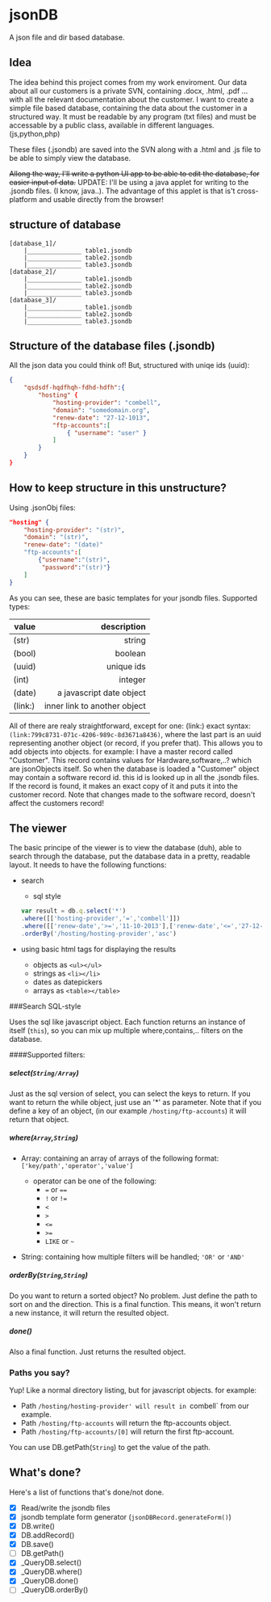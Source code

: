 jsonDB
======

A json file and dir based database.

Idea
----
The idea behind this project comes from my work enviroment. Our data about all our customers is a private SVN,
containing .docx, .html, .pdf ... with all the relevant documentation about the customer. I want to create a
simple file based database, containing the data about the customer in a structured way. It must be readable by
any program (txt files) and must be accessable by a public class, available in different languages. (js,python,php)

These files (.jsondb) are saved into the SVN along with a .html and .js file to be able to simply view the database.

~~Allong the way, I'll write a python UI app to be able to edit the database, for easier input of data.~~
UPDATE: I'll be using a java applet for writing to the .jsondb files. (I know, java..). The advantage of this applet
is that is't cross-platform and usable directly from the browser!

structure of database
----------------------------
```
[database_1]/
    |_______________ table1.jsondb
    |_______________ table2.jsondb
    |_______________ table3.jsondb
[database_2]/
    |_______________ table1.jsondb
    |_______________ table2.jsondb
    |_______________ table3.jsondb
[database_3]/
    |_______________ table1.jsondb
    |_______________ table2.jsondb
    |_______________ table3.jsondb
```
Structure of the database files (.jsondb)
------------------------------------------
All the json data you could think of! But, structured with uniqe ids (uuid):
```json
{
    "qsdsdf-hqdfhqh-fdhd-hdfh":{
        "hosting" {
            "hosting-provider": "combell",
            "domain": "somedomain.org",
            "renew-date": "27-12-1013",
            "ftp-accounts":[
                { "username": "user" }
            ]
        }
    }
}
```

How to keep structure in this unstructure?
------------------------------------------
Using .jsonObj files:
```json
"hosting" {
    "hosting-provider": "(str)",
    "domain": "(str)",
    "renew-date": "(date)"
    "ftp-accounts":[
        {"username":"(str)",
         "password":"(str)"}
    ]
}


```
As you can see, these are basic templates for your jsondb files. Supported types:


| value    | description                  |
| -------- |----------------------------: |
| (str)    | string                       |
| (bool)   | boolean                      |
| (uuid)   | unique ids                   |
| (int)    | integer                      |
| (date)   | a javascript date object     |
| (link:)  | inner link to another object |

All of there are realy straightforward, except for one: (link:)
exact syntax: `(link:799c8731-071c-4206-989c-8d3671a8436)`, where the last part is an uuid
representing another object (or record, if you prefer that). This allows you to add objects
into objects. for example: I have a master record called "Customer". This record contains
values for Hardware,software,..? which are jsonObjects itself. So when the database is loaded
a "Customer" object may contain a software record id. this id is looked up in all the .jsondb
files. If the record is found, it makes an exact copy of it and puts it into the customer
record. Note that changes made to the software record, doesn't affect the customers record!

The viewer
----------
The basic principe of the viewer is to view the database (duh), able to search through the database, put the database
data in a pretty, readable layout.
It needs to have the following functions:

* search
    * sql style

    ```javascript
    var result = db.q.select('*')
    .where([['hosting-provider','=','combell']])
    .where([['renew-date','>=','11-10-2013'],['renew-date','<=','27-12-2013']],'AND')
    .orderBy('/hosting/hosting-provider','asc')
    ```
* using basic html tags for displaying the results
    * objects as `<ul></ul>`
    * strings as `<li></li>`
    * dates as datepickers
    * arrays as `<table></table>`

###Search SQL-style

Uses the sql like javascript object. Each function returns an instance of itself (`this`),
so you can mix up multiple where,contains,.. filters on the database.

####Supported filters:
##### select(`String/Array`)
Just as the sql version of select, you can select the keys to return. If you want to return
the while object, just use an '*' as parameter. Note that if you define a key of an object,
(in our example `/hosting/ftp-accounts`) it will return that object.
##### where(`Array`,`String`)
* Array: containing an array of arrays of the following format: `['key/path','operator','value']`
    * operator can be one of the following:
        * `=` or `==`
        * `!` or `!=`
        * `<`
        * `>`
        * `<=`
        * `>=`
        * `LIKE` or `~`

* String: containing how multiple filters will be handled; `'OR'` or `'AND'`

##### orderBy(`String`,`String`)
Do you want to return a sorted object? No problem. Just define the path to sort on and the
direction. This is a final function. This means, it won't return a new instance, it will
return the resulted object.

##### done()
Also a final function. Just returns the resulted object.

### Paths you say?

Yup! Like a normal directory listing, but for javascript objects. for example:

* Path `/hosting/hosting-provider' will result in `combell` from our example.
* Path `/hosting/ftp-accounts` will return the ftp-accounts object.
* Path `/hosting/ftp-accounts/[0]` will return the first ftp-account.

You can use DB.getPath(`String`) to get the value of the path.
## What's done?
Here's a list of functions that's done/not done.

- [x] Read/write the jsondb files
- [x] jsondb template form generator (`jsonDBRecord.generateForm()`)
- [x] DB.write()
- [x] DB.addRecord()
- [x] DB.save()
- [ ] DB.getPath()
- [x] _QueryDB.select()
- [x] _QueryDB.where()
- [x] _QueryDB.done()
- [ ] _QueryDB.orderBy()
